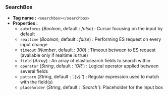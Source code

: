 ### SearchBox

- **Tag name :** `<searchbox></searchbox>`
- **Properties :**
  - `autofocus` (_Boolean_, default : _false_) :  Cursor focusing on the input by default
  - `realtime` (_Boolean_, default : _false_) : Performing ES request on every input change 
  - `timeout` (_Number_, default : _300_) : Timeout between to ES request (available only if realtime is true)
  - `field` (_Array_) :  An array of elasticsearch fields to search within
  - `operator` (_String_, default : _'OR'_) : Logical operator applied between several fields
  - `pattern` (_String_, default : _'.*{v}.*'_) : Regular expression used to match with the field(s)
  - `placeholder` (_String_, default : _'Search'_):  Placeholder for the input box
